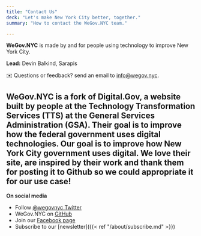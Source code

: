 ```yaml
---
title: "Contact Us"
deck: "Let's make New York City better, together."
summary: "How to contact the WeGov.NYC team."

---
```


**WeGov.NYC** is made by and for people using technology to improve New York City. 

**Lead:** Devin Balkind, Sarapis<br/>

:envelope: Questions or feedback? send an email to [info@wegov.nyc](info@wegov.nyc).

**WeGov.NYC** is a fork of Digital.Gov, a website built by people at the Technology Transformation Services (TTS) at the General Services Administration (GSA). Their goal is to improve how the federal government uses digital technologies. Our goal is to improve how New York City government uses digital. We love their site, are inspired by their work and thank them for posting it to Github so we could appropriate it for our use case!
---

**On social media**<br/>

- Follow [@wegovnyc Twitter](https://twitter.com/wegovnyc/)
- WeGov.NYC on [GitHub](https://github.com/wegovnyc)
- Join our [Facebook page](https://www.facebook.com/wegovnyc)
- Subscribe to our [newsletter]({{< ref "/about/subscribe.md" >}})
